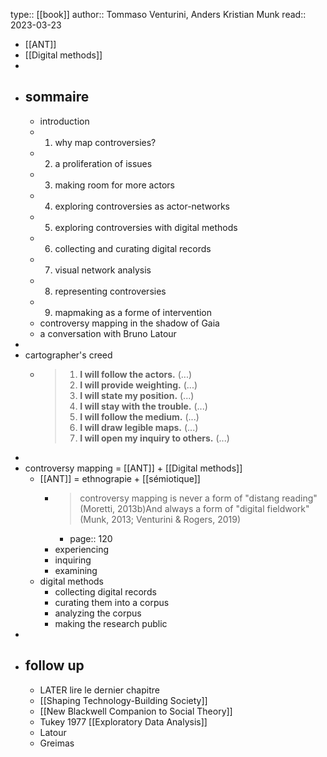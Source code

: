 type:: [[book]]
author:: Tommaso Venturini, Anders Kristian Munk
read:: 2023-03-23

- [[ANT]]
- [[Digital methods]]
-
- ## sommaire
	- introduction
	- 1. why map controversies?
	- 2. a proliferation of issues
	- 3. making room for more actors
	- 4. exploring controversies as actor-networks
	- 5. exploring controversies with digital methods
	- 6. collecting and curating digital records
	- 7. visual network analysis
	- 8. representing controversies
	- 9. mapmaking as a forme of intervention
	- controversy mapping in the shadow of Gaia
	- a conversation with Bruno Latour
-
- cartographer's creed
	- > 1. **I will follow the actors.** (...)
	  > 2. **I will provide weighting.** (...)
	  > 3. **I will state my position.** (...)
	  > 4. **I will stay with the trouble.** (...)
	  > 5. **I will follow the medium.** (...)
	  > 6. **I will draw legible maps.** (...)
	  > 7. **I will open my inquiry to others.** (...)
-
- controversy mapping = [[ANT]] + [[Digital methods]]
	- [[ANT]] = ethnograpie + [[sémiotique]]
		- > controversy mapping is never a form of "distang reading" (Moretti, 2013b)And always a form of "digital fieldwork" (Munk, 2013; Venturini & Rogers, 2019)
			- page:: 120
		- experiencing
		- inquiring
		- examining
	- digital methods
		- collecting digital records
		- curating them into a corpus
		- analyzing the corpus
		- making the research public
-
- ## follow up
	- LATER lire le dernier chapitre
	- [[Shaping Technology-Building Society]]
	- [[New Blackwell Companion to Social Theory]]
	- Tukey 1977 [[Exploratory Data Analysis]]
	- Latour
	- Greimas